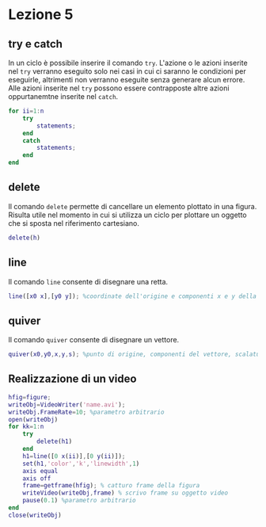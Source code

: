 # Lezione 5

## try e catch

In un ciclo è possibile inserire il comando `try`. L'azione o le azioni inserite nel `try` verranno eseguito solo nei casi in cui ci saranno le condizioni per eseguirle, altrimenti non verranno eseguite senza generare alcun errore. Alle azioni inserite nel `try` possono essere contrapposte altre azioni oppurtanemtne inserite nel `catch`.
```Matlab
for ii=1:n
	try
		statements;
	end
	catch
		statements;
	end
end

```

## delete

Il comando `delete` permette di cancellare un elemento plottato in una figura. Risulta utile nel momento in cui si utilizza un ciclo per plottare un oggetto che si sposta nel riferimento cartesiano.
```Matlab
delete(h)
```

## line

Il comando `line` consente di disegnare una retta.
```Matlab
line([x0 x],[y0 y]); %coordinate dell'origine e componenti x e y della retta

```

## quiver

Il comando `quiver` consente di disegnare un vettore.
```Matlab
quiver(x0,y0,x,y,s); %punto di origine, componenti del vettore, scalatura

```

## Realizzazione di un video

```Matlab
hfig=figure;
writeObj=VideoWriter('name.avi');
writeObj.FrameRate=10; %parametro arbitrario
open(writeObj)
for kk=1:n
    try
        delete(h1)
    end
    h1=line([0 x(ii)],[0 y(ii)]);
    set(h1,'color','k','linewidth',1)
    axis equal
    axis off
    frame=getframe(hfig); % catturo frame della figura
    writeVideo(writeObj,frame) % scrivo frame su oggetto video
    pause(0.1) %parametro arbitrario
end
close(writeObj)
```